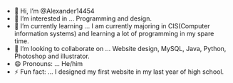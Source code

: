 - 👋 Hi, I’m @Alexander14454
- 👀 I’m interested in ... Programming and design.
- 🌱 I’m currently learning ... I am currently majoring in CIS(Computer information systems) and learning a lot of programming in my spare time.
- 💞️ I’m looking to collaborate on ... Website design, MySQL, Java, Python, Photoshop and illustrator.
- 😄 Pronouns: ... He/him
- ⚡ Fun fact: ... I designed my first website in my last year of high school. 

<!---
Alexander14454/Alexander14454 is a ✨ special ✨ repository because its `README.md` (this file) appears on your GitHub profile.
You can click the Preview link to take a look at your changes.
--->
